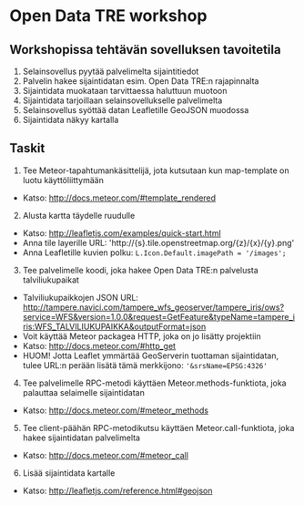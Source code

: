 Open Data TRE workshop
=======================

Workshopissa tehtävän sovelluksen tavoitetila
-----------

1. Selainsovellus pyytää palvelimelta sijaintitiedot
2. Palvelin hakee sijaintidatan esim. Open Data TRE:n rajapinnalta
3. Sijaintidata muokataan tarvittaessa haluttuun muotoon
4. Sijaintidata tarjoillaan selainsovellukselle palvelimelta
5. Selainsovellus syöttää datan Leafletille GeoJSON muodossa
6. Sijaintidata näkyy kartalla

Taskit
-----------

1. Tee Meteor-tapahtumankäsittelijä, jota kutsutaan kun map-template on luotu käyttöliittymään
  - Katso: http://docs.meteor.com/#template_rendered
2. Alusta kartta täydelle ruudulle
  - Katso: http://leafletjs.com/examples/quick-start.html
  - Anna tile layerille URL: 'http://{s}.tile.openstreetmap.org/{z}/{x}/{y}.png'
  - Anna Leafletille kuvien polku: ```L.Icon.Default.imagePath = '/images';```
3. Tee palvelimelle koodi, joka hakee Open Data TRE:n palvelusta talviliukupaikat
  - Talviliukupaikkojen JSON URL: http://tampere.navici.com/tampere_wfs_geoserver/tampere_iris/ows?service=WFS&version=1.0.0&request=GetFeature&typeName=tampere_iris:WFS_TALVILIUKUPAIKKA&outputFormat=json
  - Voit käyttää Meteor packagea HTTP, joka on jo lisätty projektiin
  - Katso: http://docs.meteor.com/#http_get
  - HUOM! Jotta Leaflet ymmärtää GeoServerin tuottaman sijaintidatan, tulee URL:n perään lisätä tämä merkkijono: ```'&srsName=EPSG:4326'```
4. Tee palvelimelle RPC-metodi käyttäen Meteor.methods-funktiota, joka palauttaa selaimelle sijaintidatan
  - Katso: http://docs.meteor.com/#meteor_methods
5. Tee client-päähän RPC-metodikutsu käyttäen Meteor.call-funktiota, joka hakee sijaintidatan palvelimelta
  - Katso: http://docs.meteor.com/#meteor_call
6. Lisää sijaintidata kartalle
  - Katso: http://leafletjs.com/reference.html#geojson
